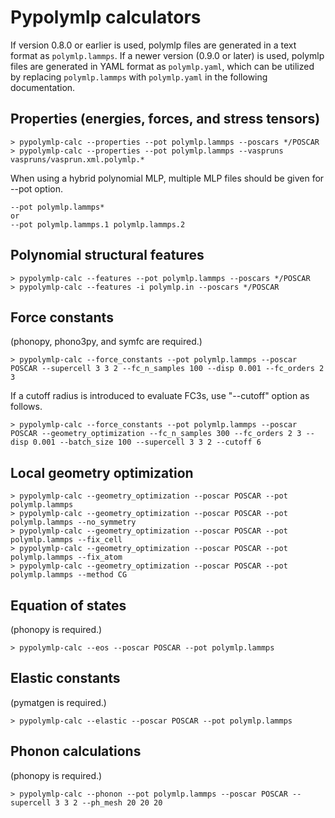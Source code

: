 # Pypolymlp calculators

If version 0.8.0 or earlier is used, polymlp files are generated in a text format as `polymlp.lammps`.
If a newer version (0.9.0 or later) is used, polymlp files are generated in YAML format  as `polymlp.yaml`, which can be utilized by replacing `polymlp.lammps` with `polymlp.yaml` in the following documentation.

## Properties (energies, forces, and stress tensors)

```shell
> pypolymlp-calc --properties --pot polymlp.lammps --poscars */POSCAR
> pypolymlp-calc --properties --pot polymlp.lammps --vaspruns vaspruns/vasprun.xml.polymlp.*
```

When using a hybrid polynomial MLP, multiple MLP files should be given for --pot option.
```shell
--pot polymlp.lammps*
or
--pot polymlp.lammps.1 polymlp.lammps.2
```

## Polynomial structural features

```shell
> pypolymlp-calc --features --pot polymlp.lammps --poscars */POSCAR
> pypolymlp-calc --features -i polymlp.in --poscars */POSCAR
```

## Force constants

(phonopy, phono3py, and symfc are required.)
```shell
> pypolymlp-calc --force_constants --pot polymlp.lammps --poscar POSCAR --supercell 3 3 2 --fc_n_samples 100 --disp 0.001 --fc_orders 2 3
```
If a cutoff radius is introduced to evaluate FC3s, use "--cutoff" option as follows.
```shell
> pypolymlp-calc --force_constants --pot polymlp.lammps --poscar POSCAR --geometry_optimization --fc_n_samples 300 --fc_orders 2 3 --disp 0.001 --batch_size 100 --supercell 3 3 2 --cutoff 6
```

## Local geometry optimization
```shell
> pypolymlp-calc --geometry_optimization --poscar POSCAR --pot polymlp.lammps
> pypolymlp-calc --geometry_optimization --poscar POSCAR --pot polymlp.lammps --no_symmetry
> pypolymlp-calc --geometry_optimization --poscar POSCAR --pot polymlp.lammps --fix_cell
> pypolymlp-calc --geometry_optimization --poscar POSCAR --pot polymlp.lammps --fix_atom
> pypolymlp-calc --geometry_optimization --poscar POSCAR --pot polymlp.lammps --method CG
```

## Equation of states

(phonopy is required.)
```shell
> pypolymlp-calc --eos --poscar POSCAR --pot polymlp.lammps
```

## Elastic constants

(pymatgen is required.)
```shell
> pypolymlp-calc --elastic --poscar POSCAR --pot polymlp.lammps
```


<!--
> pypolymlp-calc --force_constants --pot polymlp.lammps --phono3py_yaml phono3py_params_wurtzite_AlN.yaml.xz
-->

## Phonon calculations

(phonopy is required.)
```shell
> pypolymlp-calc --phonon --pot polymlp.lammps --poscar POSCAR --supercell 3 3 2 --ph_mesh 20 20 20
```
